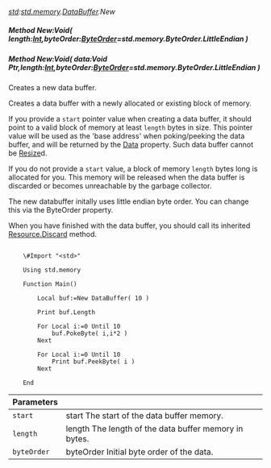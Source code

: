 _[std](../../modules/std/std-module.md):[std.memory](../../modules/std/std-memory.md).[DataBuffer](../../modules/std/std-memory-databuffer.md).New_
##### Method New:Void( length:[Int](../../modules/wonkey/wonkey-types-int.md),byteOrder:[ByteOrder](../../modules/std/std-memory-byteorder.md)=std.memory.ByteOrder.LittleEndian )
##### Method New:Void( data:Void Ptr,length:[Int](../../modules/wonkey/wonkey-types-int.md),byteOrder:[ByteOrder](../../modules/std/std-memory-byteorder.md)=std.memory.ByteOrder.LittleEndian )
Creates a new data buffer.

Creates a data buffer with a newly allocated or existing block of memory.

If you provide a `start` pointer value when creating a data buffer, it should point to a valid block of memory at least `length` bytes in size.
This pointer value will be used as the 'base address' when poking/peeking the data buffer, and will be returned by the [Data](std-memory-databuffer-data.md) property.
Such data buffer cannot be [Resize](std-memory-databuffer-resize.md)d.

If you do not provide a `start` value, a block of memory `length` bytes long is allocated for you. This memory will be released when the data
buffer is discarded or becomes unreachable by the garbage collector.

The new databuffer initally uses little endian byte order. You can change this via the ByteOrder property.

When you have finished with the data buffer, you should call its inherited [Resource.Discard](std-memory-databuffer-resource.discard.md) method.

```

	\#Import "<std>"

	Using std.memory

	Function Main()

		Local buf:=New DataBuffer( 10 )

		Print buf.Length

		For Local i:=0 Until 10
			buf.PokeByte( i,i*2 )
		Next

		For Local i:=0 Until 10
			Print buf.PeekByte( i )
		Next

	End

```

| Parameters |    |
|:-----------|:---|
| `start` | start The start of the data buffer memory. |
| `length` | length The length of the data buffer memory in bytes. |
| `byteOrder` | byteOrder Initial byte order of the data. |
